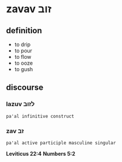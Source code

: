 # zavav זוב

## definition

- to drip
- to pour
- to flow
- to ooze
- to gush

## discourse

### lazuv לזוב

	pa'al infinitive construct

### zav זב

	pa'al active participle masculine singular

**Leviticus 22:4**
**Numbers 5:2**